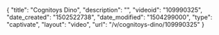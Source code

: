 {
    "title": "Cognitoys Dino",
    "description": "",
    "videoid": "109990325",
    "date_created": "1502522738",
    "date_modified": "1504299000",
    "type": "captivate",
    "layout": "video",
    "url": "\/v\/cognitoys-dino\/109990325"
}